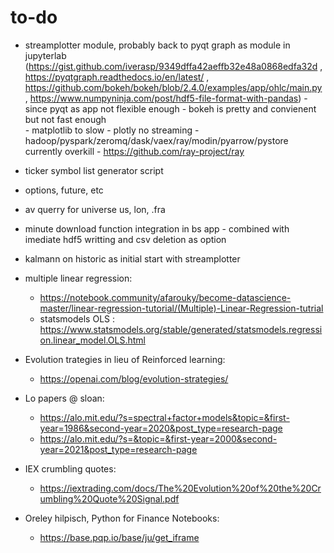 # to-do

- streamplotter module, probably back to pyqt graph as module in jupyterlab (https://gist.github.com/iverasp/9349dffa42aeffb32e48a0868edfa32d ,                                                                                                                  https://pyqtgraph.readthedocs.io/en/latest/ ,                                                                                                                                      https://github.com/bokeh/bokeh/blob/2.4.0/examples/app/ohlc/main.py ,
                                                                             https://www.numpyninja.com/post/hdf5-file-format-with-pandas)
        - since pyqt as app not flexible enough
        - bokeh is pretty and convienent but not fast enough   
        - matplotlib to slow
        - plotly no streaming
        - hadoop/pyspark/zeromq/dask/vaex/ray/modin/pyarrow/pystore currently overkill 
        - https://github.com/ray-project/ray

- ticker symbol list generator script
- options, future, etc
- av querry for universe us, lon, .fra


- minute download function integration in bs app
        - combined with imediate hdf5 writting and csv deletion as option


- kalmann on historic as initial start with streamplotter



- multiple linear regression:
    - https://notebook.community/afarouky/become-datascience-master/linear-regression-tutorial/(Multiple)-Linear-Regression-tutrial
    - statsmodels OLS : https://www.statsmodels.org/stable/generated/statsmodels.regression.linear_model.OLS.html

- Evolution trategies in lieu of Reinforced learning:
    - https://openai.com/blog/evolution-strategies/

- Lo papers @ sloan:
   - https://alo.mit.edu/?s=spectral+factor+models&topic=&first-year=1986&second-year=2020&post_type=research-page
   - https://alo.mit.edu/?s=&topic=&first-year=2000&second-year=2021&post_type=research-page

- IEX crumbling quotes:
   - https://iextrading.com/docs/The%20Evolution%20of%20the%20Crumbling%20Quote%20Signal.pdf

- Oreley hilpisch, Python for Finance Notebooks:
  - https://base.pqp.io/base/ju/get_iframe 
